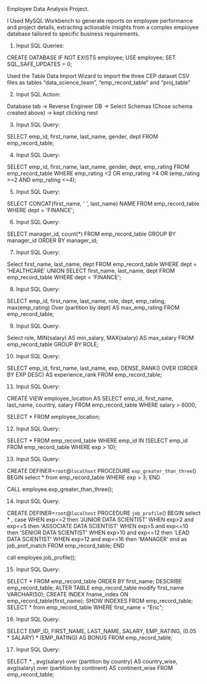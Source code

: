 Employee Data Analysis Project.

I Used MySQL Workbench to generate reports on employee performance and project details, extracting actionable insights from a complex employee database tailored to specific business requirements.

1.	Input SQL Queries: 

CREATE DATABASE IF NOT EXISTS employee;
USE employee;
SET SQL_SAFE_UPDATES = 0;

Used the Table Data Import Wizard to import the three CEP dataset CSV files as tables “data_science_team”, “emp_record_table” and “proj_table”

2.	Input SQL Action: 

Database tab -> Reverse Engineer DB -> Select Schemas (Chose schema created above) -> kept clicking next

3.	Input SQL Query: 

SELECT emp_id, first_name, last_name, gender, dept FROM emp_record_table;

4.	Input SQL Query: 

SELECT emp_id, first_name, last_name, gender, dept, emp_rating FROM emp_record_table WHERE 
emp_rating <2
OR emp_rating >4
OR (emp_rating >=2 AND emp_rating <=4);

5.	Input SQL Query: 

SELECT CONCAT(first_name, '  ', last_name) NAME 
FROM emp_record_table WHERE dept = 'FINANCE';

6.	Input SQL Query: 

SELECT  manager_id, count(*)
FROM emp_record_table
GROUP BY manager_id
ORDER BY manager_id;

7.	Input SQL Query: 

Select first_name, last_name, dept FROM emp_record_table WHERE dept = 'HEALTHCARE' 
UNION 
SELECT first_name, last_name, dept FROM emp_record_table WHERE dept = 'FINANCE';

8.	Input SQL Query: 

SELECT emp_id, first_name, last_name, role, dept, emp_rating, max(emp_rating) 
Over (partition by dept) AS max_emp_rating
FROM emp_record_table;

9.	Input SQL Query: 

Select role, MIN(salary) AS min_salary,
MAX(salary) AS max_salary
FROM emp_record_table
GROUP BY ROLE;

10.	Input SQL Query: 

SELECT emp_id, first_name, last_name, exp, DENSE_RANK() OVER (ORDER BY EXP DESC) AS experience_rank 
FROM emp_record_table;
 
11.	Input SQL Query: 

CREATE VIEW employee_location AS
SELECT emp_id, first_name, last_name, country, salary FROM emp_record_table WHERE salary > 6000;

SELECT * FROM employee_location;
 
12.	Input SQL Query: 

SELECT * FROM emp_record_table WHERE emp_id
IN (SELECT emp_id FROM emp_record_table WHERE exp > 10);

13.	Input SQL Query: 

CREATE DEFINER=`root`@`localhost` PROCEDURE `exp_greater_than_three`()
BEGIN
select * from emp_record_table WHERE  exp > 3;
END

CALL employee.exp_greater_than_three();

14.	Input SQL Query: 

CREATE DEFINER=`root`@`localhost` PROCEDURE `job_profile`()
BEGIN
select * , case 
WHEN exp<=2 then 'JUNIOR DATA SCIENTIST'
WHEN exp>2 and exp<=5 then 'ASSOCIATE DATA SCIENTIST'
WHEN exp>5 and exp<=10 then 'SENIOR DATA SCIENTIST'
WHEN exp>10 and exp<=12 then 'LEAD DATA SCIENTIST'
WHEN exp>12 and exp<=16 then 'MANAGER'
end as job_prof_match FROM emp_record_table;
END

call employee.job_profile();

15.	Input SQL Query: 

SELECT * FROM emp_record_table ORDER BY first_name;
DESCRIBE emp_record_table; 
ALTER TABLE emp_record_table modify first_name VARCHAR(50);
CREATE INDEX fname_index ON emp_record_table(first_name);
SHOW INDEXES FROM emp_record_table;
SELECT * from emp_record_table WHERE first_name = "Eric";

16.	Input SQL Query: 

SELECT 
    EMP_ID,
    FIRST_NAME,
    LAST_NAME,
    SALARY,
    EMP_RATING,
    (0.05 * SALARY) * (EMP_RATING) AS BONUS
FROM
    emp_record_table;

17.	Input SQL Query: 

SELECT *  , avg(salary) over (partition by country) AS country_wise, 
avg(salary) over (partition by continent) AS continent_wise 
FROM emp_record_table;
